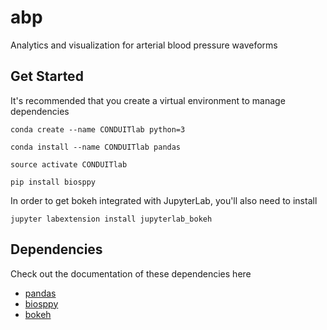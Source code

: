 # abp
Analytics and visualization for arterial blood pressure waveforms

## Get Started
It's recommended that you create a virtual environment to manage dependencies

```
conda create --name CONDUITlab python=3 

conda install --name CONDUITlab pandas

source activate CONDUITlab

pip install biosppy
```

In order to get bokeh integrated with JupyterLab, you'll also need to install

```
jupyter labextension install jupyterlab_bokeh
```

## Dependencies
Check out the documentation of these dependencies here
* [pandas](https://pandas.pydata.org/pandas-docs/)
* [biosppy](http://biosppy.readthedocs.io/en/stable/)
* [bokeh](https://bokeh.pydata.org/en/latest/docs/reference.html)
